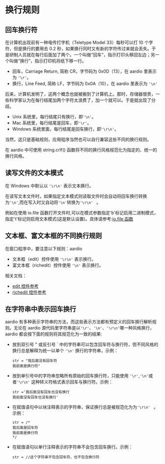 # 换行规则

## 回车换行符

在计算机出现前有一种电传打字机（Teletype Model 33）每秒可以打 10 个字符，但是换行的要用去 0.2 秒，如果换行同时又有新的字符传过来就会丢失。于是研制人员就在每行后面加了两个。一个叫做“回车”，指示打印头移回左边；另一个叫做“换行”，指示打印机将纸下移一行。 

- 回车，Carriage Return, 简称 CR，字节码为 0x0D（13），在 aardio 里表示为 `'\r'`。
- 换行，Line Feed, 简称 LF，字节码为 0x0A（10），在 aardio 里表示为 `'\n'`
  
后来，计算机发明了，这两个概念也就被搬到了计算机上。那时，存储器很贵，一些科学家认为在每行结尾加两个字符太浪费了，加一个就可以。于是就出现了分歧。  
  
- Unix 系统里，每行结尾只有换行，即`'\n'`。
- Mac 系统里，每行结尾是回车，即`'\r'`。  
- Windows 系统里面，每行结尾是回车换行，即`'\r\n'`。

当然，这只是基础规则，应用程序当然也可以自行兼容这些不同的换行规则。
 
在 aardio 中可使用 string.crlf() 函数将不同的换行风格规范化为指定的、统一的换行风格。  

## 读写文件的文本模式

在 Windows 中默认以 `'\r\n'` 表示文本换行。

在读写文本文件时，如果指定文本模式则读取文件时会自动将回车换行转换为`'\n'`,而在写入时又自动将`'\n'`转换为`'\r\n' ` 。
  
例如在使用 io.file 函数打开文件时,可以在模式参数指定'b'标记启用二进制模式，指定't'标记则启用文本模式(这是默认设置)。具体请参考:[io.file 函数](../../library-guide/builtin/io/file.md)  

## 文本框、富文本框的不同换行规则

在窗口程序中，要注意以下规则：aardio

- 文本框（edit）控件使用 `'\r\n'` 表示换行。
- 富文本框（richedit）控件使用 `'\n'` 表示换行。
  
相关文档：

- [edit 控件参考](/library-reference/win/ui/ctrl/edit.html)
- [richedit 控件参考](/library-reference/win/ui/ctrl/richedit.html)


## 在字符串中表示回车换行

aardio 有多种表示字符串的方法，而这些表示方法都有预定义的回车换行解析规则。无论在 aardio 源代码里字符串是以`'\r'`、`'\n'`、`'\r\n'`哪一种风格换行，aardio 都会按下面的规则将其规范化为一致的结果:

- 放到双引号 \" 或反引号 \` 中的字符串可以包含回车符与换行符，但不同风格的换行总是解释为统一以单个 `'\n'` 换行的字符串，示例： 

  ```aardio
  str = "我后面没有回车符
  我前面是换行符"
  ```

- 放到单引号中的字符串忽略所有原始的回车换行符，只能使用 `'\r'`,`'\n'`或者`'\r\n'` 这种转义符格式表示回车与换行符。示例：

  ```aardio
  str ='我后面没有回车也没有换行
  我前面没有回车也没有换行'
  ```

- 在赋值语句中以块注释表示的字符串，保证换行总是被规范化为为`'\r\n' ` 。示例：  

  ```aardio
  str = /*
  我后面是回车符 
  我前面是换行符
  */
  ```
 
- 在赋值语句以单行注释表示的字符串不会包含回车换行。示例：
  
  ```aardio
  str = //这个字符串不包含回车符，也不包含换行符
  ```  

